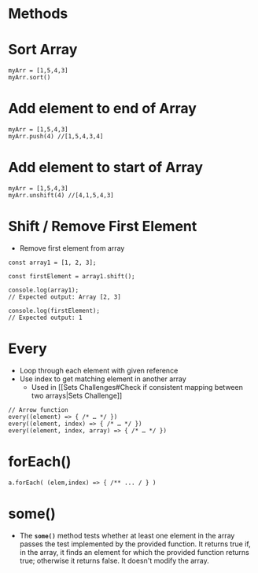 
# Methods

# Sort Array

```JS
myArr = [1,5,4,3]
myArr.sort()
```

# Add element to end of Array

```JS
myArr = [1,5,4,3]
myArr.push(4) //[1,5,4,3,4]
```

# Add element to start of Array

```JS
myArr = [1,5,4,3]
myArr.unshift(4) //[4,1,5,4,3]
```

# Shift / Remove First Element

- Remove first element from array
```JS
const array1 = [1, 2, 3];

const firstElement = array1.shift();

console.log(array1);
// Expected output: Array [2, 3]

console.log(firstElement);
// Expected output: 1
```

# Every

- Loop through each element with given reference
- Use index to get matching element in another array
	- Used in [[Sets Challenges#Check if consistent mapping between two arrays|Sets Challenge]]

```JS
// Arrow function
every((element) => { /* … */ })
every((element, index) => { /* … */ })
every((element, index, array) => { /* … */ })
```

# forEach()
```JS
a.forEach( (elem,index) => { /** ... / } )
```

# some()

- The **`some()`** method tests whether at least one element in the array passes the test implemented by the provided function. It returns true if, in the array, it finds an element for which the provided function returns true; otherwise it returns false. It doesn't modify the array.